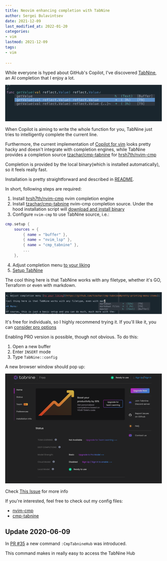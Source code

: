 ```yaml
---
title: Neovim enhancing completion with TabNine
author: Sergei Bulavintsev
date: 2021-12-09
last_modified_at: 2022-01-20
categories: 
- vim
lastmod: 2021-12-09
tags:
- vim

---
```


While everyone is hyped about GitHub's Copilot, I've discovered
[TabNine](https://www.tabnine.com/), an AI completion that I enjoy a lot.

![tabnine-go](/assets/images/tabnine-go.png)

When Copilot is aiming to write the whole function for you, TabNine just
tries to intelligently complete the current line.

Furthermore, the current implementation of
[Copilot for vim](https://github.com/github/copilot.vim) looks pretty hacky and
doesn't integrate with completion engines, while TabNine provides a completion
source [tzachar/cmp-tabnine](https://github.com/tzachar/cmp-tabnine) for
[hrsh7th/nvim-cmp](https://github.com/hrsh7th/nvim-cmp)

Completion is provided by the local binary(which is installed automatically),
so it feels really fast. 

Installation is pretty straightforward and described in
[README](https://github.com/tzachar/cmp-tabnine#install).

In short, following steps are required:
1. Install [hrsh7th/nvim-cmp](https://github.com/hrsh7th/nvim-cmp) nvim
   completion engine
2. Install [tzachar/cmp-tabnine](https://github.com/tzachar/cmp-tabnine)
   nvim-cmp completion source. Under the hood installation script will
   [download and install binary](https://github.com/tzachar/cmp-tabnine/blob/main/install.sh#L28)
3. Configure `nvim-cmp` to use TabNine source, i.e.:
```lua
cmp.setup {
    sources = {
        { name = "buffer" },
        { name = "nvim_lsp" },
        { name = "cmp_tabnine" },
        ...
    },
```
4. Adjust completion menu [to your liking](https://github.com/tzachar/cmp-tabnine#pretty-printing-menu-items)
5. [Setup TabNine](https://github.com/tzachar/cmp-tabnine#setup)

The cool thing here is that TabNine works with any filetype, whether it's GO,
Terraform or even with markdown.

![tabnine-markdown](/assets/images/tabnine-markdown.png)

It's free for individuals, so I highly recommend trying it. If you'll like it,
you can [consider pro options](https://www.tabnine.com/pricing)

Enabling PRO version is possible, though not obvious. To do this:
1. Open a new buffer
2. Enter `INSERT` mode
3. Type `TabNine::config`

A new browser window should pop up:

![tabnine-upgrade](/assets/images/tabnine-upgrade.png)

Check [This Issue](https://github.com/tzachar/cmp-tabnine/issues/12) for more info

If you're interested, feel free to check out my config files:
- [nvim-cmp](https://github.com/sbulav/dotfiles/blob/0dabd397ca572f4a4e354fac5f0e161936c189df/nvim/lua/config/cmp.lua#L42)
- [cmp-tabnine](https://github.com/sbulav/dotfiles/blob/0dabd397ca572f4a4e354fac5f0e161936c189df/nvim/lua/config/cmp_tabnine.lua#L6)


## Update 2020-06-09

In [PR #35](https://github.com/tzachar/cmp-tabnine/pull/35) a new command
`:CmpTabnineHub` was introduced.

This command makes in really easy to access the TabNine Hub
